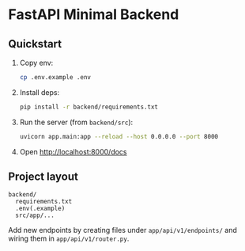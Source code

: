 # FastAPI Minimal Backend

## Quickstart
1. Copy env:
   ```bash
   cp .env.example .env
   ```

2. Install deps:
   ```bash
   pip install -r backend/requirements.txt
   ```

3. Run the server (from `backend/src`):
   ```bash
   uvicorn app.main:app --reload --host 0.0.0.0 --port 8000
   ```

4. Open [http://localhost:8000/docs](http://localhost:8000/docs)

## Project layout

```
backend/
  requirements.txt
  .env(.example)
  src/app/...
```

Add new endpoints by creating files under `app/api/v1/endpoints/` and wiring them in `app/api/v1/router.py`.